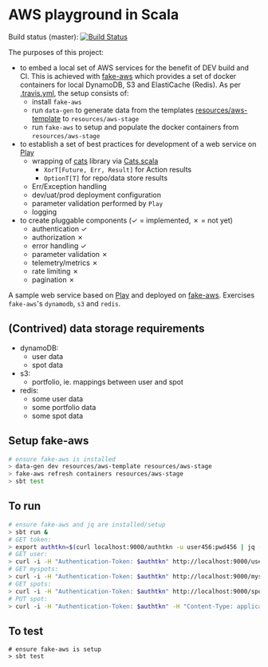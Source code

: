 AWS playground in Scala
=======================

Build status (master): [![Build Status](https://travis-ci.org/konrads/scala-aws-pl.svg?branch=master)](https://travis-ci.org/konrads/scala-aws-pl)

The purposes of this project:

* to embed a local set of AWS services for the benefit of DEV build and CI. This is achieved with [fake-aws](https://github.com/konrads/fake-aws) which provides a set of docker containers for local DynamoDB, S3 and ElastiCache (Redis). As per [.travis.yml](https://raw.github.com/konrads/scala-aws-pl/master/.travis.yml), the setup consists of:
  * install `fake-aws`
  * run `data-gen` to generate data from the templates [resources/aws-template](https://github.com/konrads/scala-aws-pl/tree/master/resources/aws-template) to `resources/aws-stage`
  * run `fake-aws` to setup and populate the docker containers from `resources/aws-stage` 
* to establish a set of best practices for development of a web service on [Play](https://github.com/playframework/playframework)
  * wrapping of [cats](https://github.com/typelevel/cats) library via [Cats.scala](https://github.com/konrads/scala-aws-pl/blob/master/app/aws_pl/util/Cats.scala)
    * `XorT[Future, Err, Result]` for Action results
    * `OptionT[T]` for repo/data store results
  * Err/Exception handling
  * dev/uat/prod deployment configuration
  * parameter validation performed by `Play`
  * logging
* to create pluggable components (✓ = implemented, ✗ = not yet)
  * authentication ✓
  * authorization ✗
  * error handling ✓
  * parameter validation ✗
  * telemetry/metrics ✗
  * rate limiting ✗
  * pagination ✗

A sample web service based on [Play](https://github.com/playframework/playframework) and deployed on [fake-aws](https://github.com/konrads/fake-aws).
Exercises `fake-aws`'s `dynamodb`, `s3` and `redis`.

(Contrived) data storage requirements
-------------------------------------
* dynamoDB:
  * user data
  * spot data
* s3:
  * portfolio, ie. mappings between user and spot
* redis:
  * some user data
  * some portfolio data
  * some spot data

Setup fake-aws
--------------
```bash
# ensure fake-aws is installed
> data-gen dev resources/aws-template resources/aws-stage
> fake-aws refresh containers resources/aws-stage
> sbt test
```

To run
------
```bash
# ensure fake-aws and jq are installed/setup
> sbt run &
# GET token:
> export authtkn=$(curl localhost:9000/authtkn -u user456:pwd456 | jq --raw-output '.["Authentication-Token"]')
# GET user:
> curl -i -H "Authentication-Token: $authtkn" http://localhost:9000/user
# GET myspots:
> curl -i -H "Authentication-Token: $authtkn" http://localhost:9000/myspots\?currency\=USD
# GET spots:
> curl -i -H "Authentication-Token: $authtkn" http://localhost:9000/spots\?tickers\=goog,aapl
# PUT spot:
> curl -i -H "Authentication-Token: $authtkn" -H "Content-Type: application/json" -XPUT -d '{"ticker":"goog","currency":"USD","price":1000.01}' http://localhost:9000/spot
```

To test
-------
```
# ensure fake-aws is setup
> sbt test
```

